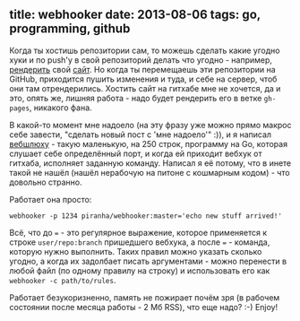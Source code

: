 title: webhooker
date: 2013-08-06
tags: go, programming, github
----

Когда ты хостишь репозитории сам, то можешь сделать какие угодно хуки и по push'у в свой репозиторий делать что угодно - например, [рендерить][gostatic] свой [сайт](/). Но когда ты перемещаешь эти репозитории на GitHub, приходится пушить изменения и туда, и себе на сервер, чтоб они там отрендерились. Хостить сайт на гитхабе мне не хочется, да и это, опять же, лишняя работа - надо будет рендерить его в ветке `gh-pages`, никакого фана.

[gostatic]: http://github.com/piranha/gostatic

В какой-то момент мне надоело (на эту фразу уже можно прямо макрос себе завести, "сделать новый пост с 'мне надоело'" :)), и я написал [вебшлюху][webhooker] - такую маленькую, на 250 строк, программу на Go, которая слушает себе определëнный порт, и когда ей приходит вебхук от гитхаба, исполняет заданную команду. Написал я еë потому, что в инете такой не нашëл (нашëл нерабочую на питоне с кошмарным кодом) - что довольно странно.

[webhooker]: http://github.com/piranha/webhooker

Работает она просто:

    webhooker -p 1234 piranha/webhooker:master='echo new stuff arrived!'
    
Всë, что до `=` - это регулярное выражение, которое применяется к строке `user/repo:branch` пришедшего вебхука, а после `=` - команда, которую нужно выполнить. Таких правил можно указать сколько угодно, а когда их задолбает писать аргументами - можно перенести в любой файл (по одному правилу на строку) и использовать его как `webhooker -c path/to/rules`.

Работает безукоризненно, память не пожирает почëм зря (в рабочем состоянии после месяца работы - 2 Мб RSS), что еще надо? :-) Enjoy!
